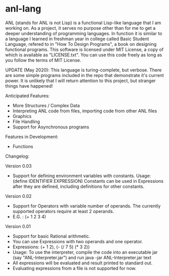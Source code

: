 # anl-lang
ANL (stands for ANL is not Lisp) is a functional Lisp-like language that I am working on. As a project, it serves no purpose other than for me to get a deeper understanding of programming languages. In function it is similar to a language I learned in freshman year in college called Basic Student Language, refered to in "How To Design Programs", a book on designing functional programs. This software is licensed under MIT License, a copy of which is available as "LICENSE.txt". You can use this code freely as long as you follow the terms of MIT License.

UPDATE (May 2020):
This language is turing-complete, but verbose. There are some simple programs included in the repo that demonstrate it's current power. It is unlikely that I will return attention to this project, but stranger things have happened!

Anticipated Features:
- More Structures / Complex Data
- Interpreting ANL code from files, importing code from other ANL files
- Graphics
- File Handling
- Support for Asynchronous programs


Features in Development:
- Functions

Changelog:

Version 0.03
- Support for defining environment variables with constants. Usage:
    (define IDENTIFIER EXPRESSION)
  Constants can be used in Expressions after they are defined,
  including definitions for other constants.

Version 0.02
- Support for Operators with variable number of operands. The currently supported operators require at least 2 operands.
- E.G. : (+ 1 2 3 4)

Version 0.01
- Support for basic Rational arithmetic.
- You can use Expressions with two operands and one operator.
- Expressions: (+ 1 2), (- (/ 7 5) (\* 3 2))
- Usage: To use the interpreter, compile the code into an executable jar (say "ANL-Interpreter.jar") and run
         java -jar ANL-Interpreter.jar text <expressions>
- All expressions will be evaluated and result printed to standard out.
- Evaluating expressions from a file is not supported for now.
